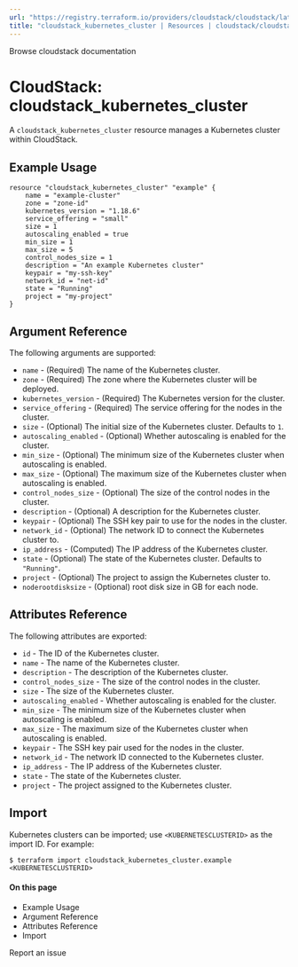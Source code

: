 ```yaml
---
url: "https://registry.terraform.io/providers/cloudstack/cloudstack/latest/docs/resources/kubernetes_cluster"
title: "cloudstack_kubernetes_cluster | Resources | cloudstack/cloudstack | Terraform | Terraform Registry"
---
```


Browse cloudstack documentation

# CloudStack: cloudstack_kubernetes_cluster

A `cloudstack_kubernetes_cluster` resource manages a Kubernetes cluster within CloudStack.

## Example Usage

```hcl hcl
resource "cloudstack_kubernetes_cluster" "example" {
    name = "example-cluster"
    zone = "zone-id"
    kubernetes_version = "1.18.6"
    service_offering = "small"
    size = 1
    autoscaling_enabled = true
    min_size = 1
    max_size = 5
    control_nodes_size = 1
    description = "An example Kubernetes cluster"
    keypair = "my-ssh-key"
    network_id = "net-id"
    state = "Running"
    project = "my-project"
}
```

## Argument Reference

The following arguments are supported:

- `name` \- (Required) The name of the Kubernetes cluster.
- `zone` \- (Required) The zone where the Kubernetes cluster will be deployed.
- `kubernetes_version` \- (Required) The Kubernetes version for the cluster.
- `service_offering` \- (Required) The service offering for the nodes in the cluster.
- `size` \- (Optional) The initial size of the Kubernetes cluster. Defaults to `1`.
- `autoscaling_enabled` \- (Optional) Whether autoscaling is enabled for the cluster.
- `min_size` \- (Optional) The minimum size of the Kubernetes cluster when autoscaling is enabled.
- `max_size` \- (Optional) The maximum size of the Kubernetes cluster when autoscaling is enabled.
- `control_nodes_size` \- (Optional) The size of the control nodes in the cluster.
- `description` \- (Optional) A description for the Kubernetes cluster.
- `keypair` \- (Optional) The SSH key pair to use for the nodes in the cluster.
- `network_id` \- (Optional) The network ID to connect the Kubernetes cluster to.
- `ip_address` \- (Computed) The IP address of the Kubernetes cluster.
- `state` \- (Optional) The state of the Kubernetes cluster. Defaults to `"Running"`.
- `project` \- (Optional) The project to assign the Kubernetes cluster to.
- `noderootdisksize` \- (Optional) root disk size in GB for each node.

## Attributes Reference

The following attributes are exported:

- `id` \- The ID of the Kubernetes cluster.
- `name` \- The name of the Kubernetes cluster.
- `description` \- The description of the Kubernetes cluster.
- `control_nodes_size` \- The size of the control nodes in the cluster.
- `size` \- The size of the Kubernetes cluster.
- `autoscaling_enabled` \- Whether autoscaling is enabled for the cluster.
- `min_size` \- The minimum size of the Kubernetes cluster when autoscaling is enabled.
- `max_size` \- The maximum size of the Kubernetes cluster when autoscaling is enabled.
- `keypair` \- The SSH key pair used for the nodes in the cluster.
- `network_id` \- The network ID connected to the Kubernetes cluster.
- `ip_address` \- The IP address of the Kubernetes cluster.
- `state` \- The state of the Kubernetes cluster.
- `project` \- The project assigned to the Kubernetes cluster.

## Import

Kubernetes clusters can be imported; use `<KUBERNETESCLUSTERID>` as the import ID. For example:

```shell shell
$ terraform import cloudstack_kubernetes_cluster.example <KUBERNETESCLUSTERID>
```

#### On this page

- Example Usage
- Argument Reference
- Attributes Reference
- Import

Report an issue